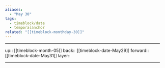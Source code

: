 ```yaml
---
aliases:
  - "May 30"
tags:
  - timeblock/date
  - temporalanchor
related: "[[timeblock-monthday-30]]"
---
```




***

up:: [[timeblock-month-05]]
back:: [[timeblock-date-May29]]
forward:: [[timeblock-date-May31]]
layer:: 

***
